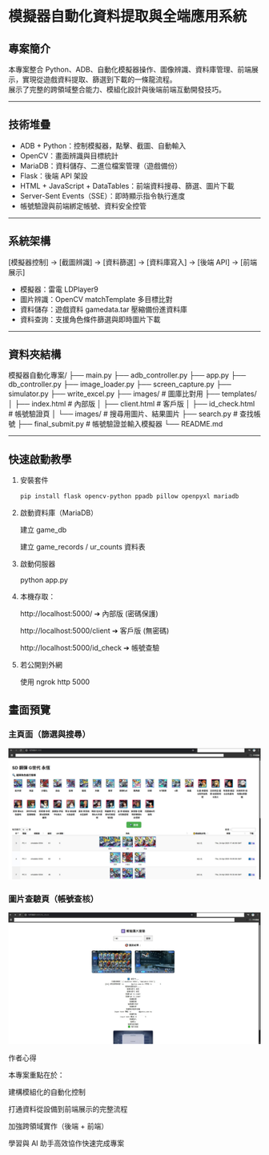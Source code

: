 # 模擬器自動化資料提取與全端應用系統

## 專案簡介
本專案整合 Python、ADB、自動化模擬器操作、圖像辨識、資料庫管理、前端展示，實現從遊戲資料提取、篩選到下載的一條龍流程。  
展示了完整的跨領域整合能力、模組化設計與後端前端互動開發技巧。

---

## 技術堆疊
- ADB + Python：控制模擬器，點擊、截圖、自動輸入
- OpenCV：畫面辨識與目標統計
- MariaDB：資料儲存、二進位檔案管理（遊戲備份）
- Flask：後端 API 架設
- HTML + JavaScript + DataTables：前端資料搜尋、篩選、圖片下載
- Server-Sent Events（SSE）：即時顯示指令執行進度
- 帳號驗證與前端綁定帳號、資料安全控管

---

## 系統架構
[模擬器控制] → [截圖辨識] → [資料篩選] → [資料庫寫入] → [後端 API] → [前端展示]


- 模擬器：雷電 LDPlayer9
- 圖片辨識：OpenCV matchTemplate 多目標比對
- 資料儲存：遊戲資料 gamedata.tar 壓縮備份進資料庫
- 資料查詢：支援角色條件篩選與即時圖片下載

---

## 資料夾結構

模擬器自動化專案/ 
├── main.py
├── adb_controller.py 
├── app.py 
├── db_controller.py 
├── image_loader.py 
├── screen_capture.py 
├── simulator.py 
├── write_excel.py
├── images/ # 圖庫比對用
├── templates/ 
│ ├── index.html # 內部版 
│ ├── client.html # 客戶版 
│ ├── id_check.html # 帳號驗證頁 
│ └── images/ # 搜尋用圖片、結果圖片
├── search.py # 查找帳號 
├── final_submit.py # 帳號驗證並輸入模擬器 └── README.md


---

## 快速啟動教學

1. 安裝套件
    ```bash
    pip install flask opencv-python ppadb pillow openpyxl mariadb


2. 啟動資料庫（MariaDB）

    建立 game_db

    建立 game_records / ur_counts 資料表

3. 啟動伺服器

    python app.py

4. 本機存取：

    http://localhost:5000/ ➔ 內部版 (密碼保護)

    http://localhost:5000/client ➔ 客戶版 (無密碼)

    http://localhost:5000/id_check ➔ 帳號查驗

5. 若公開到外網

    使用 ngrok http 5000

##  畫面預覽

###  主頁面（篩選與搜尋）
![搜尋畫面](images/preview1.jpg)

###  圖片查驗頁（帳號查核）
![查驗頁](images/preview2.jpg)

作者心得

本專案重點在於：

建構模組化的自動化控制

打通資料從設備到前端展示的完整流程

加強跨領域實作（後端 + 前端）

學習與 AI 助手高效協作快速完成專案




